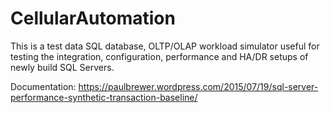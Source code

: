 # CellularAutomation
This is a test data SQL database, OLTP/OLAP workload simulator useful for testing the integration, configuration, performance and HA/DR setups of newly build SQL Servers.

Documentation: https://paulbrewer.wordpress.com/2015/07/19/sql-server-performance-synthetic-transaction-baseline/
